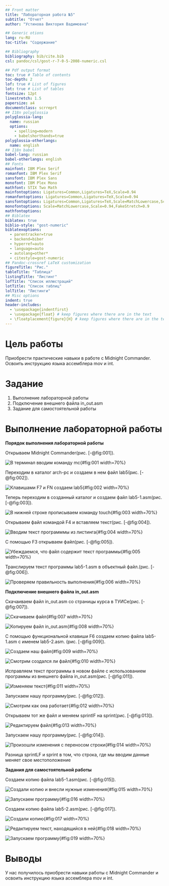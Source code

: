 ```yaml
---
## Front matter
title: "Лабораторная работа №5"
subtitle: "Отчет"
author: "Устинова Виктория Вадимовна"

## Generic otions
lang: ru-RU
toc-title: "Содержание"

## Bibliography
bibliography: bib/cite.bib
csl: pandoc/csl/gost-r-7-0-5-2008-numeric.csl

## Pdf output format
toc: true # Table of contents
toc-depth: 2
lof: true # List of figures
lot: true # List of tables
fontsize: 12pt
linestretch: 1.5
papersize: a4
documentclass: scrreprt
## I18n polyglossia
polyglossia-lang:
  name: russian
  options:
	- spelling=modern
	- babelshorthands=true
polyglossia-otherlangs:
  name: english
## I18n babel
babel-lang: russian
babel-otherlangs: english
## Fonts
mainfont: IBM Plex Serif
romanfont: IBM Plex Serif
sansfont: IBM Plex Sans
monofont: IBM Plex Mono
mathfont: STIX Two Math
mainfontoptions: Ligatures=Common,Ligatures=TeX,Scale=0.94
romanfontoptions: Ligatures=Common,Ligatures=TeX,Scale=0.94
sansfontoptions: Ligatures=Common,Ligatures=TeX,Scale=MatchLowercase,Scale=0.94
monofontoptions: Scale=MatchLowercase,Scale=0.94,FakeStretch=0.9
mathfontoptions:
## Biblatex
biblatex: true
biblio-style: "gost-numeric"
biblatexoptions:
  - parentracker=true
  - backend=biber
  - hyperref=auto
  - language=auto
  - autolang=other*
  - citestyle=gost-numeric
## Pandoc-crossref LaTeX customization
figureTitle: "Рис."
tableTitle: "Таблица"
listingTitle: "Листинг"
lofTitle: "Список иллюстраций"
lotTitle: "Список таблиц"
lolTitle: "Листинги"
## Misc options
indent: true
header-includes:
  - \usepackage{indentfirst}
  - \usepackage{float} # keep figures where there are in the text
  - \floatplacement{figure}{H} # keep figures where there are in the text
---
```


# Цель работы

Приобрести практические навыки в работе с Midnight Commander. Освоить инструкцию
языка ассемблера mov и int.

# Задание

1. Выполнение лабораторной работы
2. Подключение внешнего файла in_out.asm
3. Задание для самостоятельной работы

# Выполнение лабораторной работы

**Порядок выполнения лабораторной работы**

Открываем Midnight Commander(рис. [-@fig:001]).

![В терминал вводим команду mc](image/1.jpg){#fig:001 width=70%}

Переходим в каталог arch-pc и создаем в нем файл lab5(рис. [-@fig:002]).

![Клавишами F7 и FN создаем lab5](image/2.jpg){#fig:002 width=70%}

Теперь переходим в созданный каталог и создаем файл lab5-1.asm(рис. [-@fig:003]).

![В нижней строке прописываем команду touch](image/3.jpg){#fig:003 width=70%}

Открываем файл командой F4 и вставляем текст(рис. [-@fig:004]).

![Вводим текст программмы из листинга](image/4.jpg){#fig:004 width=70%}

С помощью F3 открываем файл(рис. [-@fig:005]).

![Убеждаемся, что файл содержит текст программы](image/5.jpg){#fig:005 width=70%}

Транслируем текст программы lab5-1.asm в объектный файл.(рис. [-@fig:006]).

![Проверяем правильность выполнения](image/6.jpg){#fig:006 width=70%}

**Подключение внешнего файла in_out.asm**

Скачаиваем файл in_out.asm со страницы курса в ТУИСе(рис. [-@fig:007]).

![Скачиваем файл](image/7.jpg){#fig:007 width=70%}

![Копируем файл in_out.asm](image/8.jpg){#fig:008 width=70%}

С помощью функциональной клавиши F6 создаем копию файла lab5-1.asm с именем
lab5-2.asm. (рис. [-@fig:009]).

![Создаем наш файл](image/9.jpg){#fig:009 width=70%}

![Смотрим создался ли файл](image/10.jpg){#fig:010 width=70%}

Исправляем текст программы в новом файле с использованием программы из внешнего файла in_out.asm(рис. [-@fig:011]).

![Изменяем текст](image/11.jpg){#fig:011 width=70%}

Запускаем нашу программу(рис. [-@fig:012]).

![Смотрим как она работает](image/12.jpg){#fig:012 width=70%}

Открываем тот же файл и меняем sprintlF на sprint(рис. [-@fig:013]). 

![Редактируем файл](image/13.jpg){#fig:013 width=70%}

Запускаем нашу программу(рис. [-@fig:014]).

![Произошли изменения с переносом строки](image/14.jpg){#fig:014 width=70%}

Разница sprintLF и sprint в том, что строка, где мы вводим данные меняет свое местоположение

**Задания для самостоятельной работы**

Создаем копию файла lab5-1.asm(рис. [-@fig:015]).

![Создали копию и внесли нужные изменения](image/15.jpg){#fig:015 width=70%}

![Запускаем программу](image/16.jpg){#fig:016 width=70%}

Создаем копию файла lab5-2.asm(рис. [-@fig:017]).

![Создали копию](image/17.jpg){#fig:017 width=70%}

![Редактируем текст, находящийся в ней](image/18.jpg){#fig:018 width=70%}

![Запускаем программу](image/19.jpg){#fig:019 width=70%}

# Выводы

У нас получилось приобрести навыки работы с Midnight Commander и освоить инструкцию языка ассемблера mov и int.
